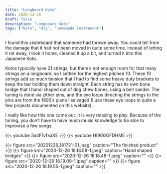 ```yaml
---
title: "Longboard Koto"
date: 2020-12-26
draft: false
description: "Longboard Koto"
tags: ["koto", "diy", "homemade instrument"]
---
```

I found this skateboard that someone had thrown away. You could tell from the damage that it had not been moved in quite some time. Instead of letting it rot away, I took it home, cleaned it up a bit, and turned it into this Japanese Koto.

Kotos typically have 21 strings, but there’s not enough room for that many strings on a longboard, so I settled for the highest pitched 10. These 10 strings add so much tension that I had to find some heavy duty brackets to keep the bar holding them down straight. Each string has its own bone bridge that I hand-shaped out of dog chew bones, using a belt sander. The tuning is done via zither pins, and the eye loops directing the strings to the pins are from the 1890’s piano I salvaged (I use these eye loops in quite a few projects documented on this website).

I really like how this one came out. It is very relaxing to play. Because of the tuning, you don’t have to have much music knowledge to be able to improvise a few songs.

{{< youtube 3a4F1vfkaXE >}}
{{< youtube HI90GGFDHME >}}

{{< figure src="20201226_181731-01.jpeg" caption="The finished product" >}}
{{< figure src="2020-12-26 18.18.58-1.jpeg" caption="Hand shaped bridges" >}}
{{< figure src="2020-12-26 18.18.48-1.jpeg" caption="" >}}
{{< figure src="2020-12-26 18.19.09-1.jpeg" caption="" >}}
{{< figure src="2020-12-26 18.19.55-1.jpeg" caption="" >}}
